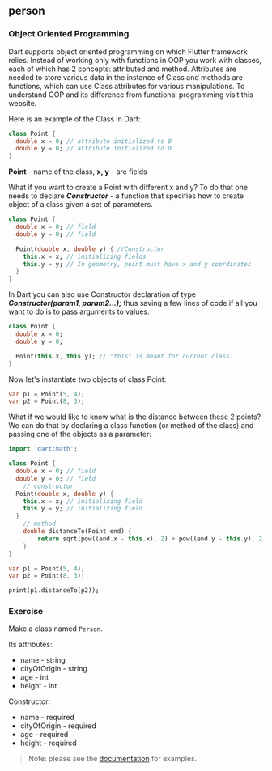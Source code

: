 ## person

### Object Oriented Programming

Dart supports object oriented programming on which Flutter framework relies. Instead of working only with functions in OOP you work with classes, each of which has 2 concepts: attributed and method. Attributes are needed to store various data in the instance of Class and methods are functions, which can use Class attributes for various manipulations. To understand OOP and its difference from functional programming visit this website.

Here is an example of the Class in Dart:

```dart
class Point {
  double x = 0; // attribute initialized to 0
  double y = 0; // attribute initialized to 0
}
```

**Point** - name of the class, **x, y** - are fields

What if you want to create a Point with different x and y? To do that one needs to declare **_Constructor_** - a function that specifies how to create object of a class given a set of parameters.

```dart
class Point {
  double x = 0; // field
  double y = 0; // field

  Point(double x, double y) { //Constructor
    this.x = x; // initializing fields
    this.y = y; // In geometry, point must have x and y coordinates
  }
}
```

In Dart you can also use Constructor declaration of type **_Constructor(param1, param2...);_** thus saving a few lines of code if all you want to do is to pass arguments to values.

```dart
class Point {
  double x = 0;
  double y = 0;

  Point(this.x, this.y); // "this" is meant for current class.
}
```

Now let's instantiate two objects of class Point:

```dart
var p1 = Point(5, 4);
var p2 = Point(8, 3);
```

What if we would like to know what is the distance between these 2 points? We can do that by declaring a class function (or method of the class) and passing one of the objects as a parameter:

```dart
import 'dart:math';

class Point {
  double x = 0; // field
  double y = 0; // field
	// constructor
  Point(double x, double y) {
    this.x = x; // initializing field
    this.y = y; // initializing field
  }
	// method
	double distanceTo(Point end) {
		return sqrt(pow((end.x - this.x), 2) + pow((end.y - this.y), 2));
	}
}
```

```dart
var p1 = Point(5, 4);
var p2 = Point(8, 3);

print(p1.distanceTo(p2));
```

### **Exercise**

Make a class named `Person`.

Its attributes:

- name - string
- cityOfOrigin - string
- age - int
- height - int

Constructor:

- name - required
- cityOfOrigin - required
- age - required
- height - required

> Note: please see the [documentation](https://dart.dev/guides/language/language-tour#classes) for examples.
